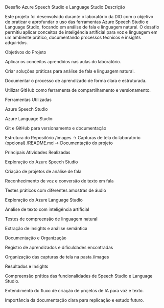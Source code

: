Desafio Azure Speech Studio e Language Studio
Descrição

Este projeto foi desenvolvido durante o laboratório da DIO com o objetivo de praticar e aprofundar o uso das ferramentas Azure Speech Studio e Language Studio, focando em análise de fala e linguagem natural.
O desafio permitiu aplicar conceitos de inteligência artificial para voz e linguagem em um ambiente prático, documentando processos técnicos e insights adquiridos.

Objetivos do Projeto

Aplicar os conceitos aprendidos nas aulas do laboratório.

Criar soluções práticas para análise de fala e linguagem natural.

Documentar o processo de aprendizado de forma clara e estruturada.

Utilizar GitHub como ferramenta de compartilhamento e versionamento.

Ferramentas Utilizadas

Azure Speech Studio

Azure Language Studio

Git e GitHub para versionamento e documentação

Estrutura do Repositório
/images         → Capturas de tela do laboratório (opcional)
/README.md      → Documentação do projeto

Principais Atividades Realizadas

Exploração do Azure Speech Studio

Criação de projetos de análise de fala

Reconhecimento de voz e conversão de texto em fala

Testes práticos com diferentes amostras de áudio

Exploração do Azure Language Studio

Análise de texto com inteligência artificial

Testes de compreensão de linguagem natural

Extração de insights e análise semântica

Documentação e Organização

Registro de aprendizados e dificuldades encontradas

Organização das capturas de tela na pasta /images

Resultados e Insights

Compreensão prática das funcionalidades de Speech Studio e Language Studio.

Entendimento do fluxo de criação de projetos de IA para voz e texto.

Importância da documentação clara para replicação e estudo futuro.
